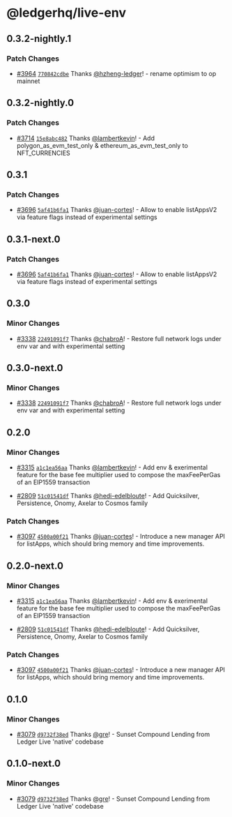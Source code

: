 # @ledgerhq/live-env

## 0.3.2-nightly.1

### Patch Changes

- [#3964](https://github.com/LedgerHQ/ledger-live/pull/3964) [`770842cdbe`](https://github.com/LedgerHQ/ledger-live/commit/770842cdbe94c629b6844f93d1b5d94d381931b1) Thanks [@hzheng-ledger](https://github.com/hzheng-ledger)! - rename optimism to op mainnet

## 0.3.2-nightly.0

### Patch Changes

- [#3714](https://github.com/LedgerHQ/ledger-live/pull/3714) [`15e8abc482`](https://github.com/LedgerHQ/ledger-live/commit/15e8abc482b2b38e4808890f556097cf693359ec) Thanks [@lambertkevin](https://github.com/lambertkevin)! - Add polygon_as_evm_test_only & ethereum_as_evm_test_only to NFT_CURRENCIES

## 0.3.1

### Patch Changes

- [#3696](https://github.com/LedgerHQ/ledger-live/pull/3696) [`5af41b6fa1`](https://github.com/LedgerHQ/ledger-live/commit/5af41b6fa1e43037ccdb2df279c82e12ef3d2b1a) Thanks [@juan-cortes](https://github.com/juan-cortes)! - Allow to enable listAppsV2 via feature flags instead of experimental settings

## 0.3.1-next.0

### Patch Changes

- [#3696](https://github.com/LedgerHQ/ledger-live/pull/3696) [`5af41b6fa1`](https://github.com/LedgerHQ/ledger-live/commit/5af41b6fa1e43037ccdb2df279c82e12ef3d2b1a) Thanks [@juan-cortes](https://github.com/juan-cortes)! - Allow to enable listAppsV2 via feature flags instead of experimental settings

## 0.3.0

### Minor Changes

- [#3338](https://github.com/LedgerHQ/ledger-live/pull/3338) [`22491091f7`](https://github.com/LedgerHQ/ledger-live/commit/22491091f7b4e06ee6a0cdf964498aa5b08d6eb0) Thanks [@chabroA](https://github.com/chabroA)! - Restore full network logs under env var and with experimental setting

## 0.3.0-next.0

### Minor Changes

- [#3338](https://github.com/LedgerHQ/ledger-live/pull/3338) [`22491091f7`](https://github.com/LedgerHQ/ledger-live/commit/22491091f7b4e06ee6a0cdf964498aa5b08d6eb0) Thanks [@chabroA](https://github.com/chabroA)! - Restore full network logs under env var and with experimental setting

## 0.2.0

### Minor Changes

- [#3315](https://github.com/LedgerHQ/ledger-live/pull/3315) [`a1c1ea56aa`](https://github.com/LedgerHQ/ledger-live/commit/a1c1ea56aa2a9e106b831107d8fae24ea0f27d4d) Thanks [@lambertkevin](https://github.com/lambertkevin)! - Add env & exerimental feature for the base fee multiplier used to compose the maxFeePerGas of an EIP1559 transaction

- [#2809](https://github.com/LedgerHQ/ledger-live/pull/2809) [`51c01541df`](https://github.com/LedgerHQ/ledger-live/commit/51c01541df8a414851ea4ef493dc9045272ef949) Thanks [@hedi-edelbloute](https://github.com/hedi-edelbloute)! - Add Quicksilver, Persistence, Onomy, Axelar to Cosmos family

### Patch Changes

- [#3097](https://github.com/LedgerHQ/ledger-live/pull/3097) [`4500a00f21`](https://github.com/LedgerHQ/ledger-live/commit/4500a00f215f73e6c9bbf1d904cb6a4c3d67e678) Thanks [@juan-cortes](https://github.com/juan-cortes)! - Introduce a new manager API for listApps, which should bring memory and time improvements.

## 0.2.0-next.0

### Minor Changes

- [#3315](https://github.com/LedgerHQ/ledger-live/pull/3315) [`a1c1ea56aa`](https://github.com/LedgerHQ/ledger-live/commit/a1c1ea56aa2a9e106b831107d8fae24ea0f27d4d) Thanks [@lambertkevin](https://github.com/lambertkevin)! - Add env & exerimental feature for the base fee multiplier used to compose the maxFeePerGas of an EIP1559 transaction

- [#2809](https://github.com/LedgerHQ/ledger-live/pull/2809) [`51c01541df`](https://github.com/LedgerHQ/ledger-live/commit/51c01541df8a414851ea4ef493dc9045272ef949) Thanks [@hedi-edelbloute](https://github.com/hedi-edelbloute)! - Add Quicksilver, Persistence, Onomy, Axelar to Cosmos family

### Patch Changes

- [#3097](https://github.com/LedgerHQ/ledger-live/pull/3097) [`4500a00f21`](https://github.com/LedgerHQ/ledger-live/commit/4500a00f215f73e6c9bbf1d904cb6a4c3d67e678) Thanks [@juan-cortes](https://github.com/juan-cortes)! - Introduce a new manager API for listApps, which should bring memory and time improvements.

## 0.1.0

### Minor Changes

- [#3079](https://github.com/LedgerHQ/ledger-live/pull/3079) [`d9732f38ed`](https://github.com/LedgerHQ/ledger-live/commit/d9732f38ed891ce090c98645de55103208015a60) Thanks [@gre](https://github.com/gre)! - Sunset Compound Lending from Ledger Live 'native' codebase

## 0.1.0-next.0

### Minor Changes

- [#3079](https://github.com/LedgerHQ/ledger-live/pull/3079) [`d9732f38ed`](https://github.com/LedgerHQ/ledger-live/commit/d9732f38ed891ce090c98645de55103208015a60) Thanks [@gre](https://github.com/gre)! - Sunset Compound Lending from Ledger Live 'native' codebase
